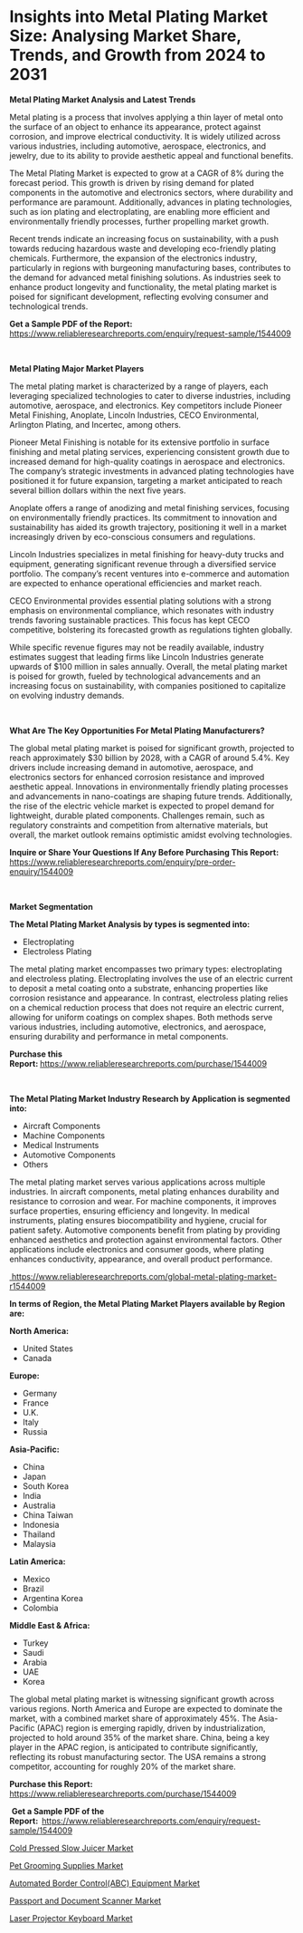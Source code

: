<p><h1>Insights into Metal Plating Market Size: Analysing Market Share, Trends, and Growth from 2024 to 2031</h1></p><p><strong>Metal Plating Market Analysis and Latest Trends</strong></p>
<p><p>Metal plating is a process that involves applying a thin layer of metal onto the surface of an object to enhance its appearance, protect against corrosion, and improve electrical conductivity. It is widely utilized across various industries, including automotive, aerospace, electronics, and jewelry, due to its ability to provide aesthetic appeal and functional benefits.</p><p>The Metal Plating Market is expected to grow at a CAGR of 8% during the forecast period. This growth is driven by rising demand for plated components in the automotive and electronics sectors, where durability and performance are paramount. Additionally, advances in plating technologies, such as ion plating and electroplating, are enabling more efficient and environmentally friendly processes, further propelling market growth. </p><p>Recent trends indicate an increasing focus on sustainability, with a push towards reducing hazardous waste and developing eco-friendly plating chemicals. Furthermore, the expansion of the electronics industry, particularly in regions with burgeoning manufacturing bases, contributes to the demand for advanced metal finishing solutions. As industries seek to enhance product longevity and functionality, the metal plating market is poised for significant development, reflecting evolving consumer and technological trends.</p></p>
<p><strong>Get a Sample PDF of the Report:&nbsp;</strong> <a href="https://www.reliableresearchreports.com/enquiry/request-sample/1544009?utm_campaign=1333&utm_medium=2&utm_source=Github&utm_content=ia&utm_term=29092024&utm_id=metal-plating">https://www.reliableresearchreports.com/enquiry/request-sample/1544009</a></p>
<p>&nbsp;</p>
<p><strong>Metal Plating Major Market Players</strong></p>
<p><p>The metal plating market is characterized by a range of players, each leveraging specialized technologies to cater to diverse industries, including automotive, aerospace, and electronics. Key competitors include Pioneer Metal Finishing, Anoplate, Lincoln Industries, CECO Environmental, Arlington Plating, and Incertec, among others.</p><p>Pioneer Metal Finishing is notable for its extensive portfolio in surface finishing and metal plating services, experiencing consistent growth due to increased demand for high-quality coatings in aerospace and electronics. The company’s strategic investments in advanced plating technologies have positioned it for future expansion, targeting a market anticipated to reach several billion dollars within the next five years.</p><p>Anoplate offers a range of anodizing and metal finishing services, focusing on environmentally friendly practices. Its commitment to innovation and sustainability has aided its growth trajectory, positioning it well in a market increasingly driven by eco-conscious consumers and regulations.</p><p>Lincoln Industries specializes in metal finishing for heavy-duty trucks and equipment, generating significant revenue through a diversified service portfolio. The company’s recent ventures into e-commerce and automation are expected to enhance operational efficiencies and market reach.</p><p>CECO Environmental provides essential plating solutions with a strong emphasis on environmental compliance, which resonates with industry trends favoring sustainable practices. This focus has kept CECO competitive, bolstering its forecasted growth as regulations tighten globally.</p><p>While specific revenue figures may not be readily available, industry estimates suggest that leading firms like Lincoln Industries generate upwards of $100 million in sales annually. Overall, the metal plating market is poised for growth, fueled by technological advancements and an increasing focus on sustainability, with companies positioned to capitalize on evolving industry demands.</p></p>
<p>&nbsp;</p>
<p><strong>What Are The Key Opportunities For Metal Plating Manufacturers?</strong></p>
<p><p>The global metal plating market is poised for significant growth, projected to reach approximately $30 billion by 2028, with a CAGR of around 5.4%. Key drivers include increasing demand in automotive, aerospace, and electronics sectors for enhanced corrosion resistance and improved aesthetic appeal. Innovations in environmentally friendly plating processes and advancements in nano-coatings are shaping future trends. Additionally, the rise of the electric vehicle market is expected to propel demand for lightweight, durable plated components. Challenges remain, such as regulatory constraints and competition from alternative materials, but overall, the market outlook remains optimistic amidst evolving technologies.</p></p>
<p><strong>Inquire or Share Your Questions If Any Before Purchasing This Report:</strong> <a href="https://www.reliableresearchreports.com/enquiry/pre-order-enquiry/1544009?utm_campaign=1333&utm_medium=2&utm_source=Github&utm_content=ia&utm_term=29092024&utm_id=metal-plating">https://www.reliableresearchreports.com/enquiry/pre-order-enquiry/1544009</a></p>
<p>&nbsp;</p>
<p><strong>Market Segmentation</strong></p>
<p><strong>The Metal Plating Market Analysis by types is segmented into:</strong></p>
<p><ul><li>Electroplating</li><li>Electroless Plating</li></ul></p>
<p><p>The metal plating market encompasses two primary types: electroplating and electroless plating. Electroplating involves the use of an electric current to deposit a metal coating onto a substrate, enhancing properties like corrosion resistance and appearance. In contrast, electroless plating relies on a chemical reduction process that does not require an electric current, allowing for uniform coatings on complex shapes. Both methods serve various industries, including automotive, electronics, and aerospace, ensuring durability and performance in metal components.</p></p>
<p><strong>Purchase this Report:&nbsp;</strong><a href="https://www.reliableresearchreports.com/purchase/1544009?utm_campaign=1333&utm_medium=2&utm_source=Github&utm_content=ia&utm_term=29092024&utm_id=metal-plating">https://www.reliableresearchreports.com/purchase/1544009</a></p>
<p>&nbsp;</p>
<p><strong>The Metal Plating Market Industry Research by Application is segmented into:</strong></p>
<p><ul><li>Aircraft Components</li><li>Machine Components</li><li>Medical Instruments</li><li>Automotive Components</li><li>Others</li></ul></p>
<p><p>The metal plating market serves various applications across multiple industries. In aircraft components, metal plating enhances durability and resistance to corrosion and wear. For machine components, it improves surface properties, ensuring efficiency and longevity. In medical instruments, plating ensures biocompatibility and hygiene, crucial for patient safety. Automotive components benefit from plating by providing enhanced aesthetics and protection against environmental factors. Other applications include electronics and consumer goods, where plating enhances conductivity, appearance, and overall product performance.</p></p>
<p><a href="https://www.reliableresearchreports.com/global-metal-plating-market-r1544009?utm_campaign=1333&utm_medium=2&utm_source=Github&utm_content=ia&utm_term=29092024&utm_id=metal-plating">&nbsp;https://www.reliableresearchreports.com/global-metal-plating-market-r1544009</a></p>
<p><strong>In terms of Region, the Metal Plating Market Players available by Region are:</strong></p>
<p>
    <p> <strong> North America: </strong>
        <ul>
            <li>United States</li>
            <li>Canada</li>
        </ul>
        </p> 
    <p> <strong> Europe: </strong>
        <ul>
            <li>Germany</li>
            <li>France</li>
            <li>U.K.</li>
            <li>Italy</li>
            <li>Russia</li>
        </ul>
        </p> 
    <p> <strong> Asia-Pacific: </strong>
        <ul>
            <li>China</li>
            <li>Japan</li>
            <li>South Korea</li>
            <li>India</li>
            <li>Australia</li>
            <li>China Taiwan</li>
            <li>Indonesia</li>
            <li>Thailand</li>
            <li>Malaysia</li>
        </ul>
        </p> 
    <p> <strong> Latin America: </strong>
        <ul>
            <li>Mexico</li>
            <li>Brazil</li>
            <li>Argentina Korea</li>
            <li>Colombia</li>
        </ul>
        </p> 
    <p> <strong> Middle East & Africa: </strong>
        <ul>
            <li>Turkey</li>
            <li>Saudi</li>
            <li>Arabia</li>
            <li>UAE</li>
            <li>Korea</li>
        </ul>
    </p>
    </p>
<p><p>The global metal plating market is witnessing significant growth across various regions. North America and Europe are expected to dominate the market, with a combined market share of approximately 45%. The Asia-Pacific (APAC) region is emerging rapidly, driven by industrialization, projected to hold around 35% of the market share. China, being a key player in the APAC region, is anticipated to contribute significantly, reflecting its robust manufacturing sector. The USA remains a strong competitor, accounting for roughly 20% of the market share.</p></p>
<p><strong>Purchase this Report: </strong><a href="https://www.reliableresearchreports.com/purchase/1544009?utm_campaign=1333&utm_medium=2&utm_source=Github&utm_content=ia&utm_term=29092024&utm_id=metal-plating">https://www.reliableresearchreports.com/purchase/1544009</a></p>
<p>&nbsp;<strong>Get a Sample PDF of the Report:&nbsp;&nbsp;</strong><a href="https://www.reliableresearchreports.com/enquiry/request-sample/1544009?utm_campaign=1333&utm_medium=2&utm_source=Github&utm_content=ia&utm_term=29092024&utm_id=metal-plating">https://www.reliableresearchreports.com/enquiry/request-sample/1544009</a></p>
<p><strong></strong></p>
<p><p><a href="https://www.linkedin.com/pulse/global-cold-pressed-slow-juicer-market-size-expected-experience-azzvf?utm_campaign=1333&utm_medium=2&utm_source=Github&utm_content=ia&utm_term=29092024&utm_id=metal-plating">Cold Pressed Slow Juicer Market</a></p><p><a href="https://github.com/nathandecarvalho/Market-Research-Report-List-5/blob/main/pet-grooming-supplies-market.md?utm_campaign=1333&utm_medium=2&utm_source=Github&utm_content=ia&utm_term=29092024&utm_id=metal-plating">Pet Grooming Supplies Market</a></p><p><a href="https://issuu.com/reportprime-2/docs/automated-border-controlabc-equipme_3cb867a4ab52a6?utm_campaign=1333&utm_medium=2&utm_source=Github&utm_content=ia&utm_term=29092024&utm_id=metal-plating">Automated Border Control(ABC) Equipment Market</a></p><p><a href="https://issuu.com/reportprime-2/docs/passport-and-document-scanner-marke_d567ca33438d4f?utm_campaign=1333&utm_medium=2&utm_source=Github&utm_content=ia&utm_term=29092024&utm_id=metal-plating">Passport and Document Scanner Market</a></p><p><a href="https://www.linkedin.com/pulse/strategic-roadmap-success-global-laser-projector-keyboard-market-q3zjf?utm_campaign=1333&utm_medium=2&utm_source=Github&utm_content=ia&utm_term=29092024&utm_id=metal-plating">Laser Projector Keyboard Market</a></p></p>